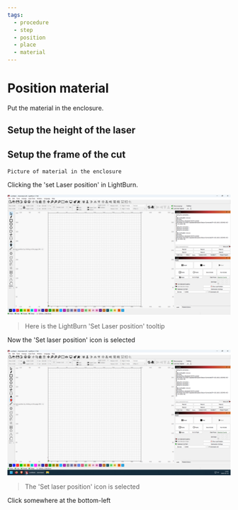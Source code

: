 ```yaml
---
tags:
  - procedure
  - step
  - position
  - place
  - material
---
```


# Position material

Put the material in the enclosure.

## Setup the height of the laser



## Setup the frame of the cut

```text
Picture of material in the enclosure
```

Clicking the 'set Laser position' in LightBurn.

![Here is the LightBurn 'Set Laser position' tooltip](lightburn_set_laser_position_icon_tooltip.png)

> Here is the LightBurn 'Set Laser position' tooltip

Now the 'Set laser position' icon is selected

![The 'Set laser position' icon is selected](lightburn_set_laser_position_icon_selected.png)

> The 'Set laser position' icon is selected

Click somewhere at the bottom-left
